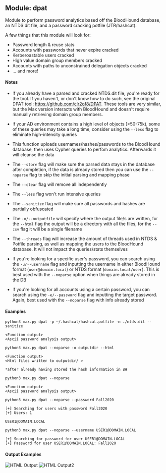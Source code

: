 ## Module: dpat

Module to perform password analytics based off the BloodHound database, an NTDS.dit file, and a password cracking potfile (JTR/hashcat).

A few things that this module will look for:
* Password length & reuse stats
* Accounts with passwords that never expire cracked
* Kerberoastable users cracked
* High value domain group members cracked
* Accounts with paths to unconstrained delegation objects cracked
* ... and more!


#### Notes

* If you already have a parsed and cracked NTDS.dit file, you're ready for the tool. If you haven't, or don't know how to do such, see the original DPAT tool: https://github.com/clr2of8/DPAT. These tools are very similar, but the Max version interacts with BloodHound and doesn't require manually retrieving domain group members.
* If your AD environment contains a high level of objects (>50-75k), some of these queries may take a long time, consider using the `--less` flag to eliminate high-intensity queries

* This function uploads usernames/hashes/passwords to the BloodHound database, then uses Cypher queries to perfom analytics. Afterwards it will cleanse the data
* The `--store` flag will make sure the parsed data stays in the database after completion, if the data is already stored then you can use the `--noparse` flag to skip the initial parsing and mapping phase
* The `--clear` flag will remove all independently
* The `--less` flag won't run intensive queries
* The `--sanitize` flag will make sure all passwords and hashes are partially obfuscated
* The `-o/--outputfile` will specify where the output file/s are written, for the `--html` flag the output will be a directory with all the files, for the `--csv` flag it will be a single filename
* The `--threads` flag will increase the amount of threads used in NTDS & Potfile parsing, as well as mapping the users to the BloodHound database. It will not impact the queries/stats themselves
* If you're looking for a specific user's password, you can search using the `-u/--username` flag and inputting the username in either BloodHound format (`user@domain.local`) or NTDS format (`domain.local/user`). This is best used with the `--noparse` option when things are already stored in the DB
* If you're looking for all accounts using a certain password, you can search using the `-e/--password` flag and inputting the target password. Again, best used with the `--noparse` flag with info already stored


#### Examples

```
python3 max.py dpat -p ~/.hashcat/hashcat.potfile -n ./ntds.dit --sanitize

<Function output>
<Ascii password analysis output>
```

```
python3 max.py dpat --noparse -o outputdir --html

<Function output>
<Html files written to outputdir/ >
```

```
*after already having stored the hash information in BH

python3 max.py dpat --noparse

<Function output>
<Ascii password analysis output>
```

```
python3 max.py dpat --noparse --password Fall2020

[+] Searching for users with password Fall2020
[+] Users: 1

USER1@DOMAIN.LOCAL
```

```
python3 max.py dpat --noparse --username USER1@DOMAIN.LOCAL

[+] Searching for password for user USER1@DOMAIN.LOCAL
[+] Password for user USER1@DOMAIN.LOCAL: Fall2020
```


#### Output Examples

![HTML Output](https://github.com/knavesec/Max/blob/dpat/wiki/screenshots/dpat-htmloutput.png "HTML Output")
![HTML Output2](https://github.com/knavesec/Max/blob/dpat/wiki/screenshots/dpat-html-hashes.png "HTML Output2")
